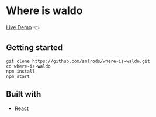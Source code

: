 # Where is waldo 

[Live Demo](https://smlrods.github.io/where-is-waldo) :point_left:

## Getting started

```
git clone https://github.com/smlrods/where-is-waldo.git
cd where-is-waldo
npm install
npm start
```

## Built with

- [React](https://reactjs.org/)
